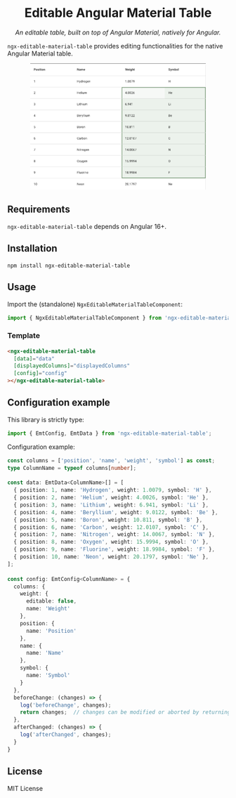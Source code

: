 <h1 align="center">Editable Angular Material Table</h1>
<p align="center">
    <em>An editable table, built on top of Angular Material, natively for Angular.</em>
</p>

`ngx-editable-material-table` provides editing functionalities for the native Angular Material table.

<p align="center">
    <a href="https://github.com/valentinstn/ngx-editable-material-table/raw/main/table-screenshot.png">
        <img width="400px" src="https://github.com/valentinstn/ngx-editable-material-table/raw/main/table-screenshot.png">
    </a>
</p>


## Requirements

`ngx-editable-material-table` depends on Angular 16+.

## Installation

```
npm install ngx-editable-material-table
```

## Usage

Import the (standalone) `NgxEditableMaterialTableComponent`:

```ts
import { NgxEditableMaterialTableComponent } from 'ngx-editable-material-table';
```

### Template

```html 
<ngx-editable-material-table
  [data]="data"
  [displayedColumns]="displayedColumns"
  [config]="config"
></ngx-editable-material-table>
```

## Configuration example

This library is strictly type:

```ts
import { EmtConfig, EmtData } from 'ngx-editable-material-table';
```

Configuration example:

```ts
const columns = ['position', 'name', 'weight', 'symbol'] as const;
type ColumnName = typeof columns[number];

const data: EmtData<ColumnName>[] = [
  { position: 1, name: 'Hydrogen', weight: 1.0079, symbol: 'H' },
  { position: 2, name: 'Helium', weight: 4.0026, symbol: 'He' },
  { position: 3, name: 'Lithium', weight: 6.941, symbol: 'Li' },
  { position: 4, name: 'Beryllium', weight: 9.0122, symbol: 'Be' },
  { position: 5, name: 'Boron', weight: 10.811, symbol: 'B' },
  { position: 6, name: 'Carbon', weight: 12.0107, symbol: 'C' },
  { position: 7, name: 'Nitrogen', weight: 14.0067, symbol: 'N' },
  { position: 8, name: 'Oxygen', weight: 15.9994, symbol: 'O' },
  { position: 9, name: 'Fluorine', weight: 18.9984, symbol: 'F' },
  { position: 10, name: 'Neon', weight: 20.1797, symbol: 'Ne' },
];

const config: EmtConfig<ColumnName> = {
  columns: {
    weight: {
      editable: false,
      name: 'Weight'
    },
    position: {
      name: 'Position'
    },
    name: {
      name: 'Name'
    },
    symbol: {
      name: 'Symbol'
    }
  },
  beforeChange: (changes) => {
    log('beforeChange', changes);
    return changes;  // changes can be modified or aborted by returning null
  },
  afterChanged: (changes) => {
    log('afterChanged', changes);
  }
}
```

## License

MIT License
